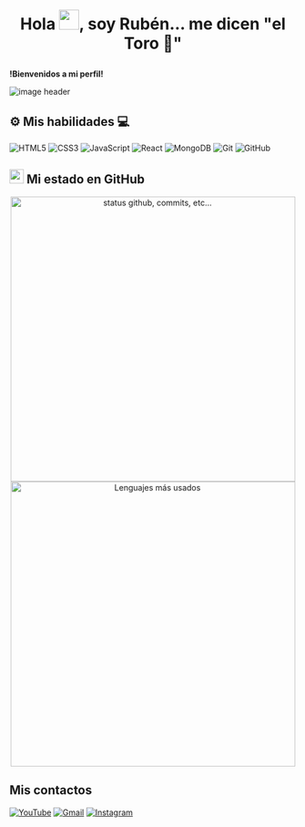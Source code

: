 # <p align="center">Hola <img src="https://raw.githubusercontent.com/marcos-inja/marcos-inja/main/gifs/hi.gif" width="35px">, soy Rubén... me dicen "el Toro 🐂"</p>

**!Bienvenidos a mi perfil!**

<img alt="image header" src="https://imgur.com/PKdhTbh.jpg"/> 

## ⚙️ Mis habilidades 💻

![HTML5](https://img.shields.io/badge/html5%20-%23E34F26.svg?&style=for-the-badge&logo=html5&logoColor=white)
![CSS3](https://img.shields.io/badge/css3%20-%231572B6.svg?&style=for-the-badge&logo=css3&logoColor=white)
![JavaScript](https://img.shields.io/badge/javascript%20-%23323330.svg?&style=for-the-badge&logo=javascript&logoColor=%23F7DF1E&color=3d3919)
![React](https://img.shields.io/badge/react%20-%23121011.svg?&style=for-the-badge&logo=react&logoColor=white&color=58c4dc)
![MongoDB](https://img.shields.io/badge/MongoDB-%234ea94b.svg?&style=for-the-badge&logo=mongodb&logoColor=white)
![Git](https://img.shields.io/badge/git%20-%23F05033.svg?&style=for-the-badge&logo=git&logoColor=white&Color=c95410)
![GitHub](https://img.shields.io/badge/github%20-%23121011.svg?&style=for-the-badge&logo=github&logoColor=white&color=283238)

## <img src="https://raw.githubusercontent.com/marcos-inja/marcos-inja/main/gifs/haha.gif" width="25px"> Mi estado en GitHub

<p align="center">
    <img alt="status github, commits, etc..." width="500px" src="https://github-readme-stats.vercel.app/api?username=Torofms37&count_private=true&show_icons=true&custom_title=Github&theme=algolia&bg_color=0,000000,130F40&layout=compact&border_radius=8"
    /> <br>
    <img alt="Lenguajes más usados" width="500px" src="https://github-readme-stats.vercel.app/api/top-langs/?username=Torofms37&count_private=true&theme=algolia&bg_color=0,000000,130F40&layout=compact&border_radius=8&langs_count=20&hide=hack,swift,kotlin,objective-c"/>
</p>

## Mis contactos

[![YouTube](https://img.shields.io/badge/YouTube-FF0000?style=for-the-badge&logo=youtube&logoColor=white)](https://www.youtube.com/@ElSinMetodos)
[![Gmail](https://img.shields.io/badge/Gmail-DB4437?style=for-the-badge&logo=gmail&logoColor=white)](mailto:eg.rubenaragon@gmail.com)
[![Instagram](https://img.shields.io/badge/Instagram-833ab4?style=for-the-badge&logo=instagram&logoColor=white)](https://www.instagram.com/ruhen_ar/)
